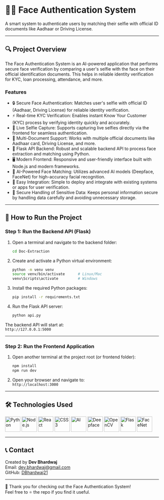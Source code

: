 # 🧑‍💻 Face Authentication System


A smart system to authenticate users by matching their selfie with official ID documents like Aadhaar or Driving License.

---

## 🔍 Project Overview

The Face Authentication System is an AI-powered application that performs secure face verification by comparing a user's selfie with the face on their official identification documents. This helps in reliable identity verification for KYC, loan processing, attendance, and more.

### Features
- 🔒 Secure Face Authentication: Matches user's selfie with official ID (Aadhaar, Driving License) for reliable identity verification.
- ⚡ Real-time KYC Verification: Enables instant Know Your Customer (KYC) process by verifying identity quickly and accurately.
- 🤳 Live Selfie Capture: Supports capturing live selfies directly via the frontend for seamless authentication.
- 🪪 Multi-Document Support: Works with multiple official documents like Aadhaar card, Driving License, and more.
- 📡 Flask API Backend: Robust and scalable backend API to process face extraction and matching using Python.
- 🖥️ Modern Frontend: Responsive and user-friendly interface built with Node.js and modern frameworks.
- 🧠 AI-Powered Face Matching: Utilizes advanced AI models (Deepface, FaceNet) for high-accuracy facial recognition.
- 🔄 Easy Integration: Simple to deploy and integrate with existing systems or apps for user verification.
- 📁 Secure Handling of Sensitive Data: Keeps personal information secure by handling data carefully and avoiding unnecessary storage.

---

## 🚀 How to Run the Project

### Step 1: Run the Backend API (Flask)

1. Open a terminal and navigate to the backend folder:

    ```bash
    cd Doc-Extraction
    ```

2. Create and activate a Python virtual environment:

    ```bash
    python -m venv venv
    source venv/bin/activate      # Linux/Mac
    venv\Scripts\activate         # Windows
    ```

3. Install the required Python packages:

    ```bash
    pip install -r requirements.txt
    ```

4. Run the Flask API server:

    ```bash
    python api.py
    ```

The backend API will start at:  
`http://127.0.0.1:5000`

---

### Step 2: Run the Frontend Application

1. Open another terminal at the project root (or frontend folder):

    ```bash
    npm install
    npm run dev
    ```

2. Open your browser and navigate to:  
`http://localhost:3000`

---


## 🛠 Technologies Used

<p align="left">
  <!-- Python -->
  <img src="https://cdn.jsdelivr.net/gh/devicons/devicon/icons/python/python-original.svg" alt="Python" width="50" height="50" />
  <!-- Node.js -->
  <img src="https://cdn.jsdelivr.net/gh/devicons/devicon/icons/nodejs/nodejs-original.svg" alt="Node.js" width="50" height="50" />
  <!-- React -->
  <img src="https://cdn.jsdelivr.net/gh/devicons/devicon/icons/react/react-original.svg" alt="React" width="50" height="50" />
  <!-- CSS3 -->
  <img src="https://cdn.jsdelivr.net/gh/devicons/devicon/icons/css3/css3-original.svg" alt="CSS3" width="50" height="50" />
  <!-- AI (using TensorFlow icon as AI symbol) -->
  <img src="https://cdn.jsdelivr.net/gh/devicons/devicon/icons/tensorflow/tensorflow-original.svg" alt="AI" width="50" height="50" />
  <!-- Deepface (using face recognition icon) -->
  <img src="https://pypi-camo.freetls.fastly.net/902cc808c72f9247a3df377f968721d0ef0c29f0/68747470733a2f2f7261772e67697468756275736572636f6e74656e742e636f6d2f736572656e67696c2f64656570666163652f6d61737465722f69636f6e2f64656570666163652d69636f6e2d6c6162656c65642e706e67" alt="Deepface" width="50" height="50" />
  <!-- OpenCV -->
  <img src="https://opencv.org/wp-content/uploads/2022/05/logo.png" alt="OpenCV" width="50" height="50" />
  <!-- Flask -->
  <img src="https://flask.palletsprojects.com/en/stable/_images/flask-horizontal.png" alt="Flask" width="50" height="50" />
  <!-- FaceNet (using a face recognition icon since no official logo) -->
  <img src="https://encrypted-tbn0.gstatic.com/images?q=tbn:ANd9GcT4gQLvvmzp4rPs635tRR7AiqRW4wSHo-QjHw&s" alt="FaceNet" width="50" height="50" />
</p>



---

## 📞 Contact

Created by **Dev Bhardwaj**  
Email: dev.bhardwaj@gmail.com  
GitHub: [DBhardwaj21](https://github.com/DBhardwaj21)

---

🎉 Thank you for checking out the Face Authentication System!  
Feel free to ⭐ the repo if you find it useful.

